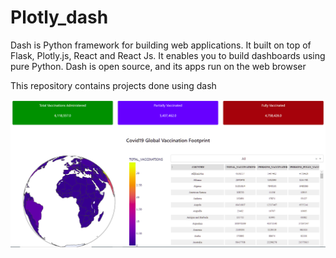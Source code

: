 # Plotly_dash
Dash is Python framework for building web applications. It built on top of Flask, Plotly.js, React and React Js. It enables you to build dashboards using pure Python. Dash is open source, and its apps run on the web browser

This repository contains  projects done using dash

![Screenshot](screen.PNG)


